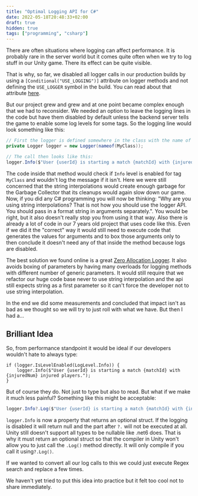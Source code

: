 ```yaml
---
title: "Optimal Logging API for C#"
date: 2022-05-18T20:48:33+02:00
draft: true
hidden: true
tags: ["programming", "csharp"]
---
```


There are often situations where logging can affect performance. It is probably rare in the server world but it comes quite often when we try to log stuff in our Unity game. There its effect can be quite visible.

That is why, so far, we disabled all logger calls in our production builds by using a `[Conditional("USE_LOGGING")]` attribute on logger methods and not defining the `USE_LOGGER` symbol in the build. You can read about that attribute [here](https://docs.microsoft.com/en-us/dotnet/api/system.diagnostics.conditionalattribute?view=net-6.0).

But our project grew and grew and at one point became complex enough that we had to reconsider. We needed an option to leave the logging lines in the code but have them disabled by default unless the backend server tells the game to enable some log levels for some tags. So the logging line would look something like this:

```cs
// First the logger is defined somewhere in the class with the name of the class as the tag:
private Logger logger = new Logger(nameof(MyClass));

// The call then looks like this:
logger.Info($"User {userId} is starting a match {matchId} with {injuredNum} injured players.");
```

The code inside that method would check if `Info` level is enabled for tag `MyClass` and wouldn't log
the message if it isn't. Here we were still concerned that the string interpolations would create enough garbage for the Garbage Collector that its cleanups would again slow down our game. Now, if you did any C# programming you will now be thinking: "Why are you using string interpolations? That is not how you should use the logger API. You should pass in a format string in arguments separately.". You would be right, but it also doesn't really stop you from using it that way. Also there is already a lot of code in our 7 years old project that uses code like this. Even if we did it the "correct" way it would still need to execute code that generates the values for arguments and to box those arguments only to then conclude it doesn't need any of that inside the method because logs are disabled.

The best solution we found online is a great [Zero Allocation Logger](https://github.com/Cysharp/ZLogger/). It also avoids boxing of parameters by having many overloads for logging methods with different number of generic parameters. It would still require that we refactor our huge code base never to use string interpolation and the api still expects string as a first parameter so it can't force the developer not to use string interpolation.

In the end we did some measurements and concluded that impact isn't as bad as we thought so we will try to just roll with what we have. But then I had a...

## Brilliant Idea

So, from performance standpoint it would be ideal if our developers wouldn't hate to always type:

```
if (logger.IsLevelEnabled(LogLevel.Info)) {
    logger.Info($"User {userId} is starting a match {matchId} with {injuredNum} injured players.");
}
```

But of course they do. Not just to type but also to read. But what if we make it much less painful? Something like this might be acceptable:


```cs
logger.Info?.Log($"User {userId} is starting a match {matchId} with {injuredNum} injured players.");
```

`logger.Info` is now a property that returns an optional struct. If the logging is disabled it will return null and the part after `?.` will not be executed at all. Unity still doesn't support all types to be nullable like .net6 does. That is why it must return an optional struct so that the compiler in Unity won't allow you to just call the `.Log()` method directly. It will only compile if you call it using`?.Log()`.

If we wanted to convert all our log calls to this we could just execute Regex search and replace a few times.

We haven't yet tried to put this idea into practice but it felt too cool not to share immediately.